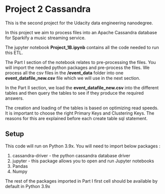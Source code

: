 # Project 2 Cassandra
This is the second project for the Udacity data engineering nanodegree.

In this project we aim to process files into an Apache Cassandra database for Sparkify a music streaming 
service.


The jupyter notebook **Project_1B.ipynb** contains all the code needed to run this ETL.

The Part I section of the notebook relates to pre-processing the files. You will import the needed python 
packages and pre-process the files. We process all the csv files in the **/event_data** folder into one 
**event_datafile_new.csv** file which we will use in the next section.

In the Part II section, we load the **event_datafile_new.csv** into the different tables and 
then query the tables to see if they produce the required answers.

The creation and loading of the tables is based on optimizing read speeds. It is important to choose the 
right Primary Keys and Clustering Keys. The reasons for this are explained before each create table 
sql statement.

## Setup

This code will run on Python 3.9x. You will need to import below packages :
1. cassandra-driver - the python cassandra database driver
2. jupyter - this package allows you to open and run Jupyter notebooks
3. Pandas
4. Numpy

The rest of the packages imported in Part I first cell should be available by default in Python 3.9x
